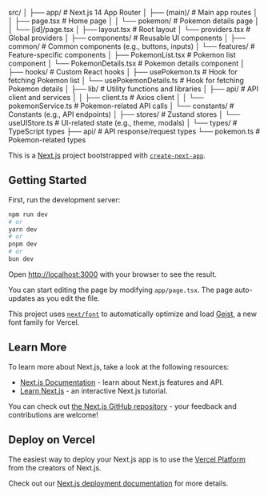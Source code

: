 src/
│
├── app/                                # Next.js 14 App Router
│   ├── (main)/                         # Main app routes
│   │   ├── page.tsx                    # Home page
│   │   └── pokemon/                    # Pokemon details page
│   │       └── [id]/page.tsx
│   ├── layout.tsx                      # Root layout
│   └── providers.tsx                   # Global providers
│
├── components/                         # Reusable UI components
│   ├── common/                         # Common components (e.g., buttons, inputs)
│   └── features/                       # Feature-specific components
│       ├── PokemonList.tsx             # Pokemon list component
│       └── PokemonDetails.tsx          # Pokemon details component
│
├── hooks/                              # Custom React hooks
│   ├── usePokemon.ts                   # Hook for fetching Pokemon list
│   └── usePokemonDetails.ts            # Hook for fetching Pokemon details
│
├── lib/                                # Utility functions and libraries
│   ├── api/                            # API client and services
│   │   ├── client.ts                   # Axios client
│   │   └── pokemonService.ts           # Pokemon-related API calls
│   └── constants/                      # Constants (e.g., API endpoints)
│
├── stores/                             # Zustand stores
│   └── useUIStore.ts                   # UI-related state (e.g., theme, modals)
│
└── types/                              # TypeScript types
    ├── api/                            # API response/request types
    └── pokemon.ts                      # Pokemon-related types

This is a [Next.js](https://nextjs.org) project bootstrapped with [`create-next-app`](https://nextjs.org/docs/app/api-reference/cli/create-next-app).

## Getting Started

First, run the development server:

```bash
npm run dev
# or
yarn dev
# or
pnpm dev
# or
bun dev
```

Open [http://localhost:3000](http://localhost:3000) with your browser to see the result.

You can start editing the page by modifying `app/page.tsx`. The page auto-updates as you edit the file.

This project uses [`next/font`](https://nextjs.org/docs/app/building-your-application/optimizing/fonts) to automatically optimize and load [Geist](https://vercel.com/font), a new font family for Vercel.

## Learn More

To learn more about Next.js, take a look at the following resources:

- [Next.js Documentation](https://nextjs.org/docs) - learn about Next.js features and API.
- [Learn Next.js](https://nextjs.org/learn) - an interactive Next.js tutorial.

You can check out [the Next.js GitHub repository](https://github.com/vercel/next.js) - your feedback and contributions are welcome!

## Deploy on Vercel

The easiest way to deploy your Next.js app is to use the [Vercel Platform](https://vercel.com/new?utm_medium=default-template&filter=next.js&utm_source=create-next-app&utm_campaign=create-next-app-readme) from the creators of Next.js.

Check out our [Next.js deployment documentation](https://nextjs.org/docs/app/building-your-application/deploying) for more details.
